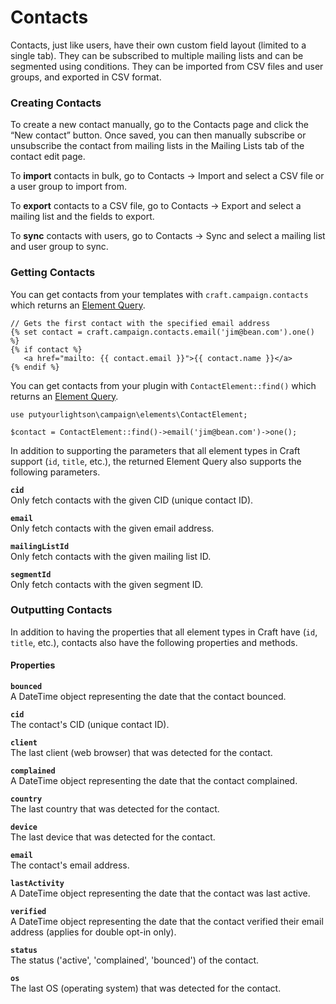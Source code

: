 # Contacts

Contacts, just like users, have their own custom field layout (limited to a single tab). They can be subscribed to multiple mailing lists and can be segmented using conditions. They can be imported from CSV files and user groups, and exported in CSV format.

### Creating Contacts
To create a new contact manually, go to the Contacts page and click the “New contact” button. Once saved, you can then manually subscribe or unsubscribe the contact from mailing lists in the Mailing Lists tab of the contact edit page. 

To **import** contacts in bulk, go to Contacts → Import and select a CSV file or a user group to import from.

To **export** contacts to a CSV file, go to Contacts → Export and select a mailing list and the fields to export.

To **sync** contacts with users, go to Contacts → Sync and select a mailing list and user group to sync.

### Getting Contacts
You can get contacts from your templates with `craft.campaign.contacts` which returns an [Element Query](https://docs.craftcms.com/v3/element-queries.html).

    // Gets the first contact with the specified email address
    {% set contact = craft.campaign.contacts.email('jim@bean.com').one() %}
    {% if contact %}
       <a href="mailto: {{ contact.email }}">{{ contact.name }}</a>
    {% endif %} 

You can get contacts from your plugin with `ContactElement::find()` which returns an [Element Query](https://docs.craftcms.com/v3/element-queries.html). 

    use putyourlightson\campaign\elements\ContactElement;

    $contact = ContactElement::find()->email('jim@bean.com')->one();

In addition to supporting the parameters that all element types in Craft support (`id`, `title`, etc.), the returned Element Query also supports the following parameters.

**`cid`**  
Only fetch contacts with the given CID (unique contact ID).

**`email`**  
Only fetch contacts with the given email address.

**`mailingListId`**  
Only fetch contacts with the given mailing list ID.

**`segmentId`**  
Only fetch contacts with the given segment ID.

### Outputting Contacts
In addition to having the properties that all element types in Craft have (`id`, `title`, etc.), contacts also have the following properties and methods.

#### Properties

**`bounced`**  
A DateTime object representing the date that the contact bounced.

**`cid`**  
The contact's CID (unique contact ID).

**`client`**  
The last client (web browser) that was detected for the contact.

**`complained`**  
A DateTime object representing the date that the contact complained.

**`country`**  
The last country that was detected for the contact.

**`device`**  
The last device that was detected for the contact.

**`email`**  
The contact's email address.

**`lastActivity`**  
A DateTime object representing the date that the contact was last active.

**`verified`**  
A DateTime object representing the date that the contact verified their email address (applies for double opt-in only).

**`status`**  
The status ('active', 'complained', 'bounced') of the contact.

**`os`**  
The last OS (operating system) that was detected for the contact.
